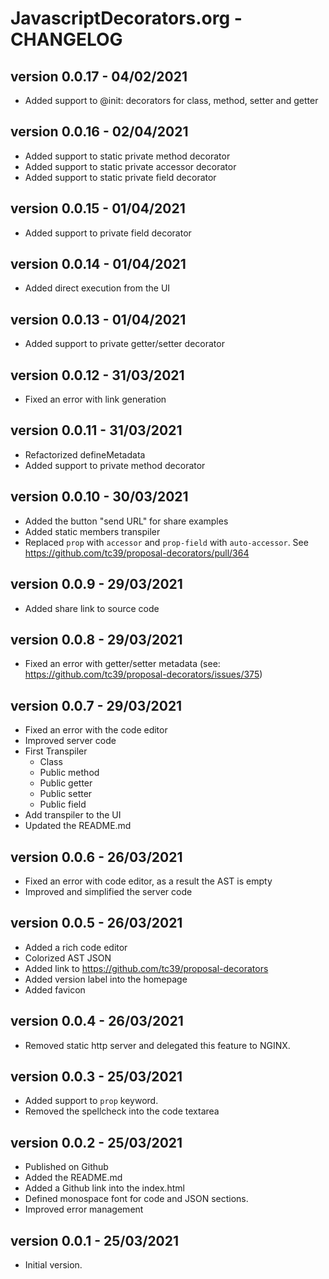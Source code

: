 # JavascriptDecorators.org - CHANGELOG

## version 0.0.17 - 04/02/2021

- Added support to @init: decorators for class, method, setter and getter

## version 0.0.16 - 02/04/2021

- Added support to static private method decorator
- Added support to static private accessor decorator
- Added support to static private field decorator

## version 0.0.15 - 01/04/2021

- Added support to private field decorator

## version 0.0.14 - 01/04/2021

- Added direct execution from the UI

## version 0.0.13 - 01/04/2021

- Added support to private getter/setter decorator

## version 0.0.12 - 31/03/2021

- Fixed an error with link generation

## version 0.0.11 - 31/03/2021

- Refactorized defineMetadata
- Added support to private method decorator

## version 0.0.10 - 30/03/2021

- Added the button "send URL" for share examples
- Added static members transpiler
- Replaced `prop` with `accessor` and `prop-field` with `auto-accessor`.
  See https://github.com/tc39/proposal-decorators/pull/364

## version 0.0.9 - 29/03/2021

- Added share link to source code

## version 0.0.8 - 29/03/2021

- Fixed an error with getter/setter metadata (see:
https://github.com/tc39/proposal-decorators/issues/375)

## version 0.0.7 - 29/03/2021

- Fixed an error with the code editor
- Improved server code
- First Transpiler
  - Class
  - Public method
  - Public getter
  - Public setter
  - Public field
- Add transpiler to the UI
- Updated the README.md

## version 0.0.6 - 26/03/2021

- Fixed an error with code editor, as a result the AST is empty
- Improved and simplified the server code

## version 0.0.5 - 26/03/2021

- Added a rich code editor
- Colorized AST JSON
- Added link to https://github.com/tc39/proposal-decorators
- Added version label into the homepage
- Added favicon

## version 0.0.4 - 26/03/2021

- Removed static http server and delegated this feature to NGINX.

## version 0.0.3 - 25/03/2021

- Added support to `prop` keyword.
- Removed the spellcheck into the code textarea

## version 0.0.2 - 25/03/2021

- Published on Github
- Added the README.md
- Added a Github link into the index.html
- Defined monospace font for code and JSON sections.
- Improved error management

## version 0.0.1 - 25/03/2021

- Initial version.
